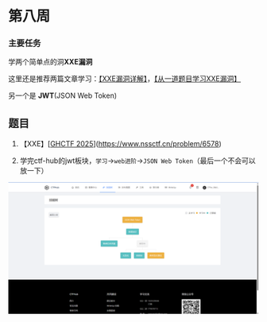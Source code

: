 # 第八周

### 主要任务

学两个简单点的洞**XXE漏洞**

这里还是推荐两篇文章学习：[【XXE漏洞详解】](https://blog.csdn.net/qq_61553520/article/details/130565993)，[【从一道题目学习XXE漏洞】](https://blog.csdn.net/qq_38154820/article/details/114265527)

另一个是  **JWT**(JSON Web Token)

## 题目

1. 【XXE】[[GHCTF 2025](>﹏<)](https://www.nssctf.cn/problem/6578)

2. 学完ctf-hub的jwt板块，`学习`->`web进阶`->`JSON Web Token`（最后一个不会可以放一下）

![](./img/1.png)
